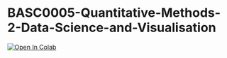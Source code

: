# BASC0005-Quantitative-Methods-2-Data-Science-and-Visualisation
[![Open In Colab](https://colab.research.google.com/assets/colab-badge.svg)](https://colab.research.google.com/github/LilyClower/BASC0005-Quantitative-Methods-2-Data-Science-and-Visualisation/blob/main/notebooks/W01.%20Python%20Recap.ipynb)
